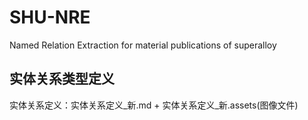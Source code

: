 # SHU-NRE
Named Relation Extraction for material publications of superalloy
## 实体关系类型定义
实体关系定义：实体关系定义_新.md + 实体关系定义_新.assets(图像文件)
